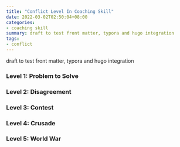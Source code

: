 ```yaml
---
title: "Conflict Level In Coaching Skill"
date: 2022-03-02T02:50:04+08:00
categories:
- coaching skill
summary: draft to test front matter, typora and hugo integration
tags:
- conflict
---
```


draft to test front matter, typora and hugo integration

### Level 1: Problem to Solve

### Level 2: Disagreement

### Level 3: Contest

### Level 4: Crusade

### Level 5: World War



